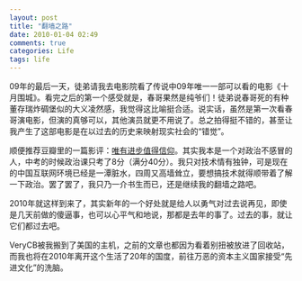 ```yaml
---
layout: post
title: "翻墙之路"
date: 2010-01-04 02:49
comments: true
categories: Life
tags: life
---
```

09年的最后一天，徒弟请我去电影院看了传说中09年唯一一部可以看的电影《十月围城》。看完之后的第一个感受就是，春哥果然是纯爷们！徒弟说春哥死的有种董存瑞炸碉堡似的大义凌然感，我觉得这比喻挺合适。说实话，虽然是第一次看春哥演电影，但演的真够可以，其他演员就更不用说了。总之拍得挺不错的，甚至让我产生了这部电影是在以过去的历史来映射现实社会的“错觉”。

顺便推荐豆瓣里的一篇影评：[唯有进步值得信仰](http://www.douban.com/review/2870206/)。其实我本是一个对政治不感冒的人，中考的时候政治课只考了8分（满分40分）。我只对技术情有独钟，可是现在的中国互联网环境已经是一潭脏水，四周又高墙耸立，要想搞技术就得顺带着了解一下政治。罢了罢了，我只乃一介书生而已，还是继续我的翻墙之路吧。

2010年就这样到来了，其实新年的一个好处就是给人以勇气对过去说再见，即使是几天前做的傻逼事，也可以心平气和地说，那都是去年的事了。过去的事，就让它们都过去吧。

VeryCB被我搬到了美国的主机，之前的文章也都因为看着别扭被放进了回收站，而我也将在2010年离开这个生活了20年的国度，前往万恶的资本主义国家接受“先进文化”的洗脑。